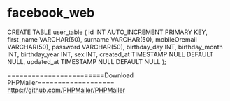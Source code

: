 # facebook_web

CREATE TABLE user_table (
    id INT AUTO_INCREMENT PRIMARY KEY,
    first_name VARCHAR(50),
    surname VARCHAR(50),
    mobileOremail VARCHAR(50),
    password VARCHAR(50),
    birthday_day INT,
    birthday_month INT,
    birthday_year INT,
    sex INT,
    created_at TIMESTAMP NULL DEFAULT NULL,
    updated_at TIMESTAMP NULL DEFAULT NULL
);


========================Download PHPMailer===================
https://github.com/PHPMailer/PHPMailer
